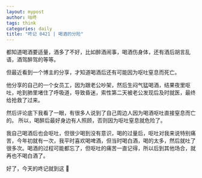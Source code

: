 ```yaml
---
layout: mypost
author: 咕咚
tags: think
categories: daily
title: "咚记 0421 | 喝酒的分险"
---
```


都知道喝酒要适量，酒多了不好，比如醉酒闹事，喝酒伤身体，还有酒后胡言乱语，酒驾醉驾的等等。

但最近看到一个博主的分享，才知道喝酒后还有可能因为呕吐窒息而死亡。

他分享的自己的一个女员工，因为跟老公吵架，然后生闷气猛喝酒，结果夜里呕吐，呛到肺里堵住了呼吸道，导致昏迷，索性第二天被老公发现后及时就医，最终给抢救了过来。

然后评论底下我看了一眼，有很多人说到了自己周边人因为喝酒呕吐直接窒息而亡的。
所以，喝醉后最好身边有人照顾，否则因为呕吐窒息就危险了。

我自己喝酒后也会呕吐，但很少喝到没有意识，喝的过量后，呕吐对我来说特别痛苦，今年初就有一次，我平时喜欢喝啤酒，但当时喝白酒，喝的太多，然后就吐了很多次。喝酒的过程可能都忘了，但呕吐的痛苦一直记得，所以后到其他场合，就再也不喝白酒了。

好了，今天的咚记就到这 🌙